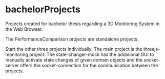 # bachelorProjects
Projects created for bachelor thesis regarding a 3D Monitoring System in the Web Browser.

The PerformanceComparison projects are standalone projects. 

Start the other three projects individually. The main project is the threejs-monitoring project. The state-changer-mock has the addidional GUI to manually activate state changes of given domain objects and the socket-server offers the socket-connection for the communication between the projects.

